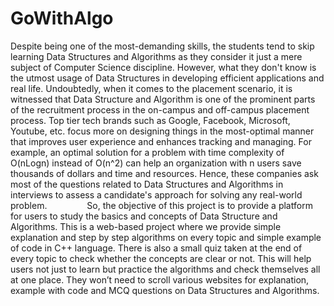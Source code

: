 # GoWithAlgo

Despite being one of the most-demanding skills, the students tend to skip learning Data Structures and Algorithms as they consider it just a mere subject of Computer Science
discipline. However, what they don't know is the utmost usage of Data Structures in developing efficient applications and real life. Undoubtedly, when it comes to the placement
scenario, it is witnessed that Data Structure and Algorithm is one of the prominent parts of the recruitment process in the on-campus and off-campus placement process.
Top tier tech brands such as Google, Facebook, Microsoft, Youtube, etc. focus more on designing things in the most-optimal manner that improves user experience and enhances
tracking and managing. For example, an optimal solution for a problem with time complexity of O(nLogn) instead of O(n^2) can help an organization with n users save thousands 
of dollars and time and resources. Hence, these companies ask most of the questions related to Data Structures and Algorithms in interviews to assess a candidate's approach for
solving any real-world problem.
     So, the objective of this project is to provide a platform for users to study the basics and concepts of Data Structure and Algorithms. This is a web-based project  where 
we provide simple explanation and step by step algorithms on every topic and simple example of code in C++ language. There is also a small quiz taken at the end of every topic to
check whether the concepts are clear or not. This will help users not just to learn but practice the algorithms and check themselves all at one place. They won’t need to scroll
various websites for explanation, example with code and MCQ questions on Data Structures and Algorithms.
